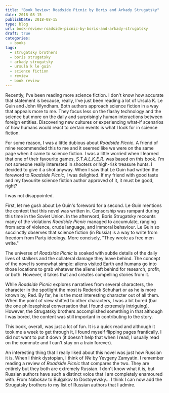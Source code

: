```yaml
---
title: "Book Review: Roadside Picnic by Boris and Arkady Strugatsky"
date: 2018-08-15
publishDate: 2018-08-15
type: blog
url: book-review-roadside-picnic-by-boris-and-arkady-strugatsky
draft: true
categories:
  - books
tags:
  - strugatsky brothers
  - boris strugatsky
  - arkady strugatsky
  - ursula k le guin
  - science fiction
  - review
  - book review
---
```


Recently, I've been reading more science fiction. I don't know how accurate that statement is because, really, I've just been reading a lot of Ursula K. Le Guin and John Wyndham. Both authors approach science fiction in a way that appeals more to me. They focus less on the flashy technology and the science but more on the daily and surprisingly human interactions between foreign entities. Discovering new cultures or experiencing what-if scenarios of how humans would react to certain events is what I look for in science fiction.

For some reason, I was a little dubious about *Roadside Picnic*. A friend of mine recommended this to me and it seemed like we were on the same page when it came to science fiction. I was a little worried when I learned that one of their favourite games, *S.T.A.L.K.E.R.* was based on this book. I'm not someone really interested in shooters or high-risk treasure hunts. I decided to give it a shot anyway. When I saw that Le Guin had written the foreword to *Roadside Picnic*, I was delighted. If my friend with good taste and my favourite science fiction author approved of it, it must be good, right?

I was not disappointed.

First, let me gush about Le Guin's foreword for a second. Le Guin mentions the context that this novel was written in. Censorship was rampant during this time in the Soviet Union. In the afterword, Boris Strugatsky recounts many of the violations *Roadside Picnic* managed to accumulate, ranging from acts of violence, crude language, and immoral behaviour. Le Guin so succinctly observes that science fiction (in Russia) is a way to write from freedom from Party ideology. More concisely, "They wrote as free men write."

The universe of *Roadside Picnic* is soaked with subtle details of the daily lives of stalkers and the collateral damage they leave behind. The concept of the novel is somewhat simple: aliens visited Earth and humans go into those locations to grab whatever the aliens left behind for research, profit, or both. However, it takes that and creates compelling stories from it.

While *Roadside Picnic* explores narratives from several characters, the character in the spotlight the most is Rederick Schuhart or as he is more known by, Red. By far, he is the most interesting character out of all them. When the point of view shifted to other characters, I was a bit bored (bar the one philosophical conversation that I found extremely intriguing). However, the Strugatsky brothers accomplished something in that although I was bored, the content was still important in contributing to the story.

This book, overall, was just a lot of fun. It is a quick read and although it took me a week to get through it, I found myself flipping pages frantically. I did not want to put it down (it doesn't help that when I read, I usually read on the commute and I can't stay on a train forever).

An interesting thing that I really liked about this novel was just how Russian it is. When I think dystopian, I think of *We* by Yevgeny Zamyatin. I remember reading a review of *Roadside Picnic* that compares the two. They are entirely but they both are extremely Russian. I don't know what it is, but Russian authors have such a distinct voice that I am completely enamoured with. From Nabokav to Bulgakov to Dostoyevsky... I think I can now add the Strugatsky brothers to my list of Russian authors that I admire. 